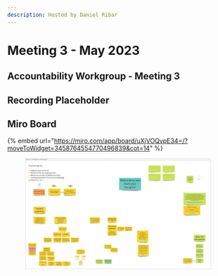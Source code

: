 ```yaml
---
description: Hosted by Daniel Ribar
---
```


# Meeting 3 - May 2023



## Accountability Workgroup - Meeting 3



## Recording Placeholder

## Miro Board

{% embed url="https://miro.com/app/board/uXjVOQvpE34=/?moveToWidget=3458764554770496839&cot=14" %}

<figure><img src="../../.gitbook/assets/Screenshot from 2023-05-18 17-19-54.png" alt=""><figcaption></figcaption></figure>

